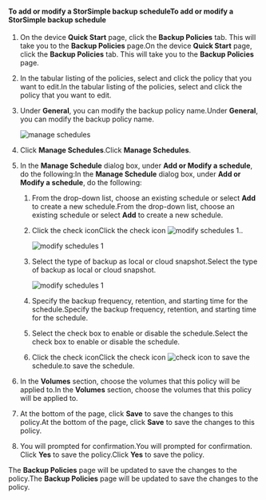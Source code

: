
<!--author=SharS last changed: 11/04/15-->

#### <a name="to-add-or-modify-a-storsimple-backup-schedule"></a><span data-ttu-id="1dcbd-101">To add or modify a StorSimple backup schedule</span><span class="sxs-lookup"><span data-stu-id="1dcbd-101">To add or modify a StorSimple backup schedule</span></span>
1. <span data-ttu-id="1dcbd-102">On the device **Quick Start** page, click the **Backup Policies** tab. This will take you to the **Backup Policies** page.</span><span class="sxs-lookup"><span data-stu-id="1dcbd-102">On the device **Quick Start** page, click the **Backup Policies** tab. This will take you to the **Backup Policies** page.</span></span>
2. <span data-ttu-id="1dcbd-103">In the tabular listing of the policies, select and click the policy that you want to edit.</span><span class="sxs-lookup"><span data-stu-id="1dcbd-103">In the tabular listing of the policies, select and click the policy that you want to edit.</span></span>
3. <span data-ttu-id="1dcbd-104">Under **General**, you can modify the backup policy name.</span><span class="sxs-lookup"><span data-stu-id="1dcbd-104">Under **General**, you can modify the backup policy name.</span></span>
   
     ![manage schedules](https://docstestmedia1.blob.core.windows.net/azure-media/includes/media/storsimple-add-modify-backup-schedule-u2/AddModifyGeneral.png)
4. <span data-ttu-id="1dcbd-106">Click **Manage Schedules**.</span><span class="sxs-lookup"><span data-stu-id="1dcbd-106">Click **Manage Schedules**.</span></span> 
5. <span data-ttu-id="1dcbd-107">In the **Manage Schedule** dialog box, under **Add or Modify a schedule**, do the following:</span><span class="sxs-lookup"><span data-stu-id="1dcbd-107">In the **Manage Schedule** dialog box, under **Add or Modify a schedule**, do the following:</span></span>
   
   1. <span data-ttu-id="1dcbd-108">From the drop-down list, choose an existing schedule or select **Add** to create a new schedule.</span><span class="sxs-lookup"><span data-stu-id="1dcbd-108">From the drop-down list, choose an existing schedule or select **Add** to create a new schedule.</span></span>
   2. <span data-ttu-id="1dcbd-109">Click the check icon</span><span class="sxs-lookup"><span data-stu-id="1dcbd-109">Click the check icon</span></span> ![modify schedules 1](https://docstestmedia1.blob.core.windows.net/azure-media/includes/media/storsimple-add-modify-backup-schedule-u2/HCS_CheckIcon-include.png)<span data-ttu-id="1dcbd-111">.</span><span class="sxs-lookup"><span data-stu-id="1dcbd-111">.</span></span> 
      
       ![modify schedules 1](https://docstestmedia1.blob.core.windows.net/azure-media/includes/media/storsimple-add-modify-backup-schedule-u2/AddModify1.png)
   3. <span data-ttu-id="1dcbd-113">Select the type of backup as local or cloud snapshot.</span><span class="sxs-lookup"><span data-stu-id="1dcbd-113">Select the type of backup as local or cloud snapshot.</span></span>
      
       ![modify schedules 1](https://docstestmedia1.blob.core.windows.net/azure-media/includes/media/storsimple-add-modify-backup-schedule-u2/AddModify2.png) 
   4. <span data-ttu-id="1dcbd-115">Specify the backup frequency, retention, and starting time for the schedule.</span><span class="sxs-lookup"><span data-stu-id="1dcbd-115">Specify the backup frequency, retention, and starting time for the schedule.</span></span>
   5. <span data-ttu-id="1dcbd-116">Select the check box to enable or disable the schedule.</span><span class="sxs-lookup"><span data-stu-id="1dcbd-116">Select the check box to enable or disable the schedule.</span></span>
   6. <span data-ttu-id="1dcbd-117">Click the check icon</span><span class="sxs-lookup"><span data-stu-id="1dcbd-117">Click the check icon</span></span> ![check icon](https://docstestmedia1.blob.core.windows.net/azure-media/includes/media/storsimple-add-modify-backup-schedule-u2/HCS_CheckIcon-include.png) <span data-ttu-id="1dcbd-119">to save the schedule.</span><span class="sxs-lookup"><span data-stu-id="1dcbd-119">to save the schedule.</span></span>
6. <span data-ttu-id="1dcbd-120">In the **Volumes** section, choose the volumes that this policy will be applied to.</span><span class="sxs-lookup"><span data-stu-id="1dcbd-120">In the **Volumes** section, choose the volumes that this policy will be applied to.</span></span>
7. <span data-ttu-id="1dcbd-121">At the bottom of the page, click **Save** to save the changes to this policy.</span><span class="sxs-lookup"><span data-stu-id="1dcbd-121">At the bottom of the page, click **Save** to save the changes to this policy.</span></span>
8. <span data-ttu-id="1dcbd-122">You will prompted for confirmation.</span><span class="sxs-lookup"><span data-stu-id="1dcbd-122">You will prompted for confirmation.</span></span> <span data-ttu-id="1dcbd-123">Click **Yes** to save the policy.</span><span class="sxs-lookup"><span data-stu-id="1dcbd-123">Click **Yes** to save the policy.</span></span>

<span data-ttu-id="1dcbd-124">The **Backup Policies** page will be updated to save the changes to the policy.</span><span class="sxs-lookup"><span data-stu-id="1dcbd-124">The **Backup Policies** page will be updated to save the changes to the policy.</span></span>






